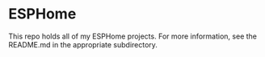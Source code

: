 # ESPHome

This repo holds all of my ESPHome projects.  For more information, see the README.md in the appropriate subdirectory.
